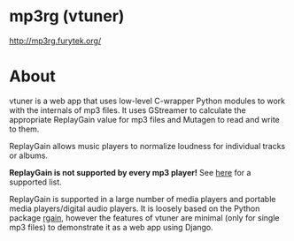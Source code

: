 # mp3rg (vtuner)

http://mp3rg.furytek.org/

# About

vtuner is a web app that uses low-level C-wrapper Python modules to work with the internals of mp3 files. It uses GStreamer to calculate the appropriate ReplayGain value for mp3 files and Mutagen to read and write to them.

ReplayGain allows music players to normalize loudness for individual tracks or albums. 

<b>ReplayGain is not supported by every mp3 player!</b> See <a href="https://en.wikipedia.org/wiki/ReplayGain#Audio_players">here</a> for a supported list.

ReplayGain is supported in a large number of media players and portable media players/digital audio players. It is loosely based on the Python package <a href="https://pypi.python.org/pypi/rgain">rgain</a>, however the features of vtuner are minimal (only for single mp3 files) to demonstrate it as a web app using Django.
